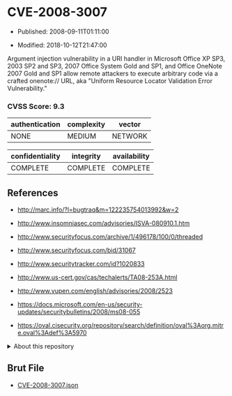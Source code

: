 # CVE-2008-3007

- Published: 2008-09-11T01:11:00

- Modified: 2018-10-12T21:47:00

Argument injection vulnerability in a URI handler in Microsoft Office XP SP3, 2003 SP2 and SP3, 2007 Office System Gold and SP1, and Office OneNote 2007 Gold and SP1 allow remote attackers to execute arbitrary code via a crafted onenote:// URL, aka "Uniform Resource Locator Validation Error Vulnerability."

### CVSS Score: **9.3**

| authentication | complexity | vector |
| --- | --- | --- |
| NONE | MEDIUM | NETWORK |

| confidentiality | integrity | availability |
| --- | --- | --- |
| COMPLETE | COMPLETE | COMPLETE |

## References

* http://marc.info/?l=bugtraq&m=122235754013992&w=2

* http://www.insomniasec.com/advisories/ISVA-080910.1.htm

* http://www.securityfocus.com/archive/1/496178/100/0/threaded

* http://www.securityfocus.com/bid/31067

* http://www.securitytracker.com/id?1020833

* http://www.us-cert.gov/cas/techalerts/TA08-253A.html

* http://www.vupen.com/english/advisories/2008/2523

* https://docs.microsoft.com/en-us/security-updates/securitybulletins/2008/ms08-055

* https://oval.cisecurity.org/repository/search/definition/oval%3Aorg.mitre.oval%3Adef%3A5970

<details>
<summary>About this repository</summary> 

  This repository is part of the project [Live Hack CVE](https://github.com/Live-Hack-CVE). Main website can be found [www.live-hack.org](https://www.live-hack.org) 
  
  Made by [Sn0wAlice](https://github.com/Sn0wAlice) for the people that care about security and need to have a feed of the latest CVEs. Hope you enjoy it, don't forget to star the repo and follow me on [Twitter](https://twitter.com/Sn0wAlice) and [Github](https://github.com/Sn0wAlice). And that is my [personnal website](https://www.alice-snow.me/)

  - [Home Page](https://github.com/Live-Hack-CVE)
  - [Framework](https://github.com/Live-Hack-CVE/cve-framework)
  - [CVE database](https://github.com/Live-Hack-CVE/full_database)
  - [Changelog](https://github.com/Live-Hack-CVE/Changelog)
</details>

## Brut File

* [CVE-2008-3007.json](https://raw.githubusercontent.com/Live-Hack-CVE/full_database/main/cves/2008/CVE-2008-3007.json)

